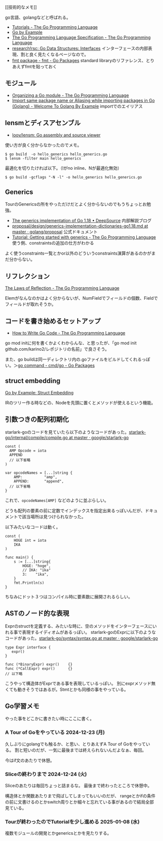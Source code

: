 [[技術的なメモ]]

go言語、golangなどと呼ばれる。

- [Tutorials - The Go Programming Language](https://go.dev/doc/tutorial/)
- [Go by Example](https://gobyexample.com/)
- [The Go Programming Language Specification - The Go Programming Language](https://go.dev/ref/spec)
- [research!rsc: Go Data Structures: Interfaces](https://research.swtch.com/interfaces) インターフェースの内部表現、割と良く見たくなるページなので。
- [fmt package - fmt - Go Packages](https://pkg.go.dev/fmt) standard libraryのリファレンス、とりあえずfmtを貼っておく

## モジュール

- [Organizing a Go module - The Go Programming Language](https://go.dev/doc/modules/layout)
- [Import same package name or Aliasing while importing packages in Go (Golang) - Welcome To Golang By Example](https://golangbyexample.com/import-same-package-name-golang/) importでのエイリアス


## lensmとディスアセンブル

- [loov/lensm: Go assembly and source viewer](https://github.com/loov/lensm?tab=readme-ov-file)

使い方が良く分からなかったのでメモ。

```
$ go build  -o hello_generics hello_generics.go
$ lensm -filter main hello_generics
```

最適化を切りたければ以下。（lがno inline、Nが最適化無効）

```
$ go build -gcflags "-N -l" -o hello_generics hello_generics.go
```
 
## Generics

TourのGenericsの所をやっただけだとよく分からないのでもうちょっとお勉強。

- [The generics implementation of Go 1.18 • DeepSource](https://deepsource.com/blog/go-1-18-generics-implementation) 内部解説ブログ
- [proposal/design/generics-implementation-dictionaries-go1.18.md at master · golang/proposal](https://github.com/golang/proposal/blob/master/design/generics-implementation-dictionaries-go1.18.md) 公式ドキュメント
- [Tutorial: Getting started with generics - The Go Programming Language](https://go.dev/doc/tutorial/generics) 使う側、constraintsの追加の仕方がわかる

よく使うconstraints一覧とかor以外のどういうconstraints演算があるのかがまだ分からない。

## リフレクション

[The Laws of Reflection - The Go Programming Language](https://go.dev/blog/laws-of-reflection)

Elemがなんなのかはよく分からないが、NumFieldでフィールドの個数、Fieldでフィールドが取れそうか。

## コードを書き始めるセットアップ

- [How to Write Go Code - The Go Programming Language](https://go.dev/doc/code)

go mod initに何を書くかよくわからんな、と思ったが、「go mod init github.com/karino2/レポジトリの名前」で良さそう。

また、go buildは同一ディレクトリ内の.goファイルをビルドしてくれるっぽい。＞[go command - cmd/go - Go Packages](https://pkg.go.dev/cmd/go#hdr-Compile_packages_and_dependencies)

## struct embedding

[Go by Example: Struct Embedding](https://gobyexample.com/struct-embedding)

IRのツリー作る時などの、Nodeを先頭に置くとメソッドが使えるという機能。

## 引数つきの配列初期化

starlark-goのコードを見ていたら以下のようなコードがあった。[starlark-go/internal/compile/compile.go at master · google/starlark-go](https://github.com/google/starlark-go/blob/master/internal/compile/compile.go)

```golang
const (
  AMP Opcode = iota
  APPEND
  // 以下省略
)

var opcodeNames = [...]string {
	AMP:          "amp",
	APPEND:       "append",
  // 以下省略
}
```

これで、`opcodeNames[AMP]` などのように並ぶらしい。

どうも配列の要素の前に定数でインデックスを指定出来るっぽいんだが、ドキュメントで該当場所は見つけられなかった。

以下みたいなコードは動く。

```golang
const (
	HOGE int = iota
	IKA
)

func main() {
	s := [...]string{
		HOGE: "hoge",
		// IKA: "ika"
		3:    "ika",
	}
	fmt.Println(s)
}
```

ちなみにドット３つはコンパイル時に要素数に展開されるらしい。

## ASTのノード的な表現

Exprのstructを定義する、みたいな時に、空のメソッドをインターフェースにいれる事で表現するイディオムがあるっぽい。
starlark-goのExprに以下のようなコードがあった。[starlark-go/syntax/syntax.go at master · google/starlark-go](https://github.com/google/starlark-go/blob/master/syntax/syntax.go#L220)

```golang
type Expr interface {
   expr()
}

func (*BinaryExpr) expr()    {}
func (*CallExpr) expr()      {}
// 以下略
```

こうやって構造体がExprである事を表現しているっぽい。 別にexprメソッド無くても動きそうではあるが。Stmtとかも同様の事をやっている。

## Go学習メモ 

やった事をどこかに書きたい時にここに書く。

### A Tour of Goをやっている 2024-12-23 (月)

久しぶりにgolangでも触るか、と思い、とりあえずA Tour of Goをやっている。
割と短いのだが、一気に最後までは終えられないんだよなぁ、毎回。

今はif文のあたりで休憩。

### Sliceの終わりまで 2024-12-24 (火)

Sliceのあたりは毎回ちょっと詰まるな。
最後まで終わったところで休憩中。

構造体とか関数あたりまで飛ばしてしまってもいいのだが、
rangeとかifの条件の前に文書けるのとかswitch周りとか細々と忘れている事があるので結局全部見ている。

### Tourが終わったのでTutorialを少し進める 2025-01-08 (水)

複数モジュールの開発とかgenericsとかを見たりする。